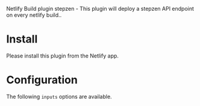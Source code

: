 Netlify Build plugin stepzen - This plugin will deploy a stepzen API endpoint on every netlify build..

# Install

Please install this plugin from the Netlify app.

# Configuration

The following `inputs` options are available.
